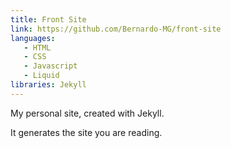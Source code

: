 ```yaml
---
title: Front Site
link: https://github.com/Bernardo-MG/front-site
languages:
   - HTML
   - CSS
   - Javascript
   - Liquid
libraries: Jekyll
---
```

My personal site, created with Jekyll.

It generates the site you are reading.
